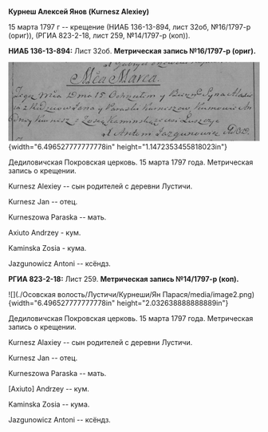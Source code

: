 **Курнеш Алексей Янов (Kurnesz Alexiey)**

15 марта 1797 г -- крещение (НИАБ 136-13-894, лист 32об, №16/1797-р
(ориг)), (РГИА 823-2-18, лист 259, №14/1797-р (коп)).

**НИАБ 136-13-894:** Лист 32об. **Метрическая запись №16/1797-р
(ориг).**

![](./media/cd63815e441c2ccdabbf43d52207577251124900.png){width="6.496527777777778in"
height="1.1472353455818023in"}

Дедиловичская Покровская церковь. 15 марта 1797 года. Метрическая запись
о крещении.

Kurnesz Alexiey -- сын родителей с деревни Лустичи.

Kurnesz Jan -- отец.

Kurneszowa Paraska -- мать.

Axiuto Andrzey - кум.

Kaminska Zosia - кума.

Jazgunowicz Antoni -- ксёндз.

**РГИА 823-2-18:** Лист 259. **Метрическая запись №14/1797-р (коп).**

![](./Осовская волость/Лустичи/Курнеши/Ян Парася/media/image2.png){width="6.496527777777778in"
height="2.032638888888889in"}

Дедиловичская Покровская церковь. 15 марта 1797 года. Метрическая запись
о крещении.

Kurnesz Alaxiey -- сын родителей с деревни Лустичи.

Kurnesz Jan -- отец.

Kurneszowa Paraska -- мать.

\[Axiuto\] Andrzey -- кум.

Kaminska Zosia -- кума.

Jazgunowicz Antoni -- ксёндз.
